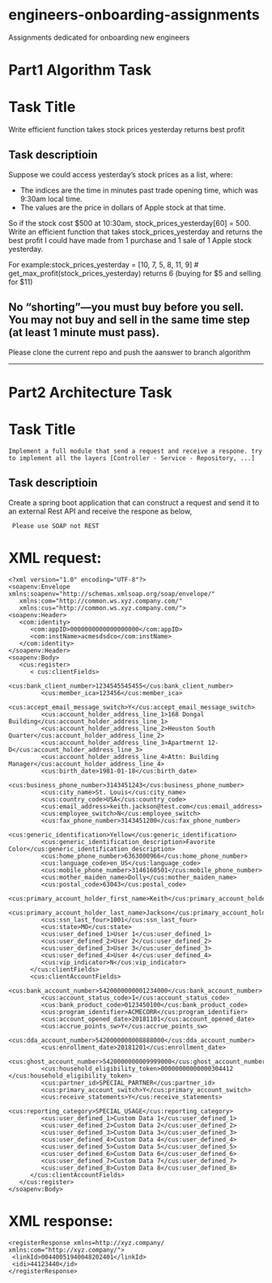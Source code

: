 # engineers-onboarding-assignments
Assignments dedicated for onboarding new engineers

# Part1 Algorithm Task

# Task Title
Write efficient function takes stock prices yesterday returns best profit

## Task descriptioin
Suppose we could access yesterday’s stock prices as a list, where:
 - The indices are the time in minutes past trade opening time, which was 9:30am local time.
 - The values are the price in dollars of Apple stock at that time.
 
 So if the stock cost $500 at 10:30am, stock_prices_yesterday[60] = 500. Write an efficient function that takes stock_prices_yesterday and returns the best    profit I could have made from 1 purchase and 1 sale of 1 Apple stock yesterday.

For example:stock_prices_yesterday = [10, 7, 5, 8, 11, 9]
    # get_max_profit(stock_prices_yesterday)
   returns 6 (buying for $5 and selling for $11)

## No “shorting”—you must buy before you sell. You may not buy and sell in the same time step (at least 1 minute must pass).

Please clone the current repo and push the aanswer to branch algorithm

------------------------------------------------------------------------------------------------------------------------------------------------------------------

# Part2 Architecture Task

# Task Title
    Implement a full module that send a request and receive a respone. try to implement all the layers [Controller - Service - Repository, ...]

## Task descriptioin
 Create a spring boot application that can construct a request and send it to an external Rest API and receive the respone as below,

     Please use SOAP not REST

# XML request:
    <?xml version="1.0" encoding="UTF-8"?>
    <soapenv:Envelope xmlns:soapenv="http://schemas.xmlsoap.org/soap/envelope/" 
       xmlns:com="http://common.ws.xyz.company.com/"
       xmlns:cus="http://common.ws.xyz.company.com/">
    <soapenv:Header>
       <com:identity>
          <com:appID>0000000000000000000</com:appID>
          <com:instName>acmesdsdco</com:instName>
       </com:identity>
    </soapenv:Header>
    <soapenv:Body>
       <cus:register>
          < cus:clientFields>
             <cus:bank_client_number>1234545545455</cus:bank_client_number>
             <cus:member_ica>123456</cus:member_ica>
             <cus:accept_email_message_switch>Y</cus:accept_email_message_switch>
             <cus:account_holder_address_line_1>168 Dongal Building</cus:account_holder_address_line_1>
             <cus:account_holder_address_line_2>Heuston South Quarter</cus:account_holder_address_line_2>
             <cus:account_holder_address_line_3>Apartmernt 12-D</cus:account_holder_address_line_3>
             <cus:account_holder_address_line_4>Attn: Building Manager</cus:account_holder_address_line_4>
             <cus:birth_date>1981-01-18</cus:birth_date>
             <cus:business_phone_number>3143451243</cus:business_phone_number>
             <cus:city_name>St. Louis</cus:city_name>
             <cus:country_code>USA</cus:country_code>
             <cus:email_address>keith.jackson@test.com</cus:email_address>
             <cus:employee_switch>N</cus:employee_switch>
             <cus:fax_phone_number>3143451200</cus:fax_phone_number>
             <cus:generic_identification>Yellow</cus:generic_identification>
             <cus:generic_identification_description>Favorite Color</cus:generic_identification_description>
             <cus:home_phone_number>6363000966</cus:home_phone_number>
             <cus:language_code>en_US</cus:language_code>
             <cus:mobile_phone_number>3146160501</cus:mobile_phone_number>
             <cus:mother_maiden_name>Dolly</cus:mother_maiden_name>
             <cus:postal_code>63043</cus:postal_code>
             <cus:primary_account_holder_first_name>Keith</cus:primary_account_holder_first_name>
             <cus:primary_account_holder_last_name>Jackson</cus:primary_account_holder_last_name>
             <cus:ssn_last_four>1001</cus:ssn_last_four>
             <cus:state>MO</cus:state>
             <cus:user_defined_1>User 1</cus:user_defined_1>
             <cus:user_defined_2>User 2</cus:user_defined_2>
             <cus:user_defined_3>User 3</cus:user_defined_3>
             <cus:user_defined_4>User 4</cus:user_defined_4>
             <cus:vip_indicator>N</cus:vip_indicator>
          </cus:clientFields>        
          <cus:clientAccountFields>
             <cus:bank_account_number>5420000000001234000</cus:bank_account_number>
             <cus:account_status_code>1</cus:account_status_code>
             <cus:bank_product_code>0123450100</cus:bank_product_code>
             <cus:program_identifier>ACMECORR</cus:program_identifier>
             <cus:account_opened_date>20181101</cus:account_opened_date>
             <cus:accrue_points_sw>Y</cus:accrue_points_sw>
             <cus:dda_account_number>5420000000008888000</cus:dda_account_number>
             <cus:enrollment_date>20181201</cus:enrollment_date>
             <cus:ghost_account_number>5420000000009999000</cus:ghost_account_number>
             <cus:household_eligibility_token>00000000000000304412 </cus:household_eligibility_token>
             <cus:partner_id>SPECIAL_PARTNER</cus:partner_id>
             <cus:primary_account_switch>Y</cus:primary_account_switch>
             <cus:receive_statements>Y</cus:receive_statements>
             <cus:reporting_category>SPECIAL_USAGE</cus:reporting_category>
             <cus:user_defined_1>Custom Data 1</cus:user_defined_1>
             <cus:user_defined_2>Custom Data 2</cus:user_defined_2>
             <cus:user_defined_3>Custom Data 3</cus:user_defined_3>
             <cus:user_defined_4>Custom Data 4</cus:user_defined_4>
             <cus:user_defined_5>Custom Data 5</cus:user_defined_5>
             <cus:user_defined_6>Custom Data 6</cus:user_defined_6>
             <cus:user_defined_7>Custom Data 7</cus:user_defined_7>
             <cus:user_defined_8>Custom Data 8</cus:user_defined_8>
          </cus:clientAccountFields>        
       </cus:register>
    </soapenv:Body>
# XML response:

    <registerResponse xmlns=http://xyz.company/ xmlns:com="http://xyz.company/">
     <linkId>00440051940048202401</linkId>
     <idi>44123440</id>
    </registerResponse>
